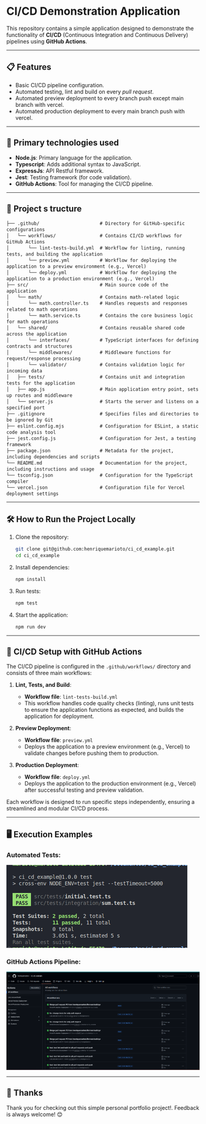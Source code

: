 # CI/CD Demonstration Application

This repository contains a simple application designed to demonstrate the functionality of **CI/CD** (Continuous Integration and Continuous Delivery) pipelines using **GitHub Actions**.

---

## 📋 Features

- Basic CI/CD pipeline configuration.
- Automated testing, lint and build on every _pull request_.
- Automated preview deployment to every branch push except main branch with vercel.
- Automated production deployment to every main branch push with vercel.

---

## 🚀 Primary technologies used

- **Node.js**: Primary language for the application.
- **Typescript**: Adds additional syntax to JavaScript.
- **ExpressJs**: API Restful framework.
- **Jest**: Testing framework (for code validation).
- **GitHub Actions**: Tool for managing the CI/CD pipeline.

---

## 📁 Project s tructure

```plaintext
├── .github/                      # Directory for GitHub-specific configurations
│   └── workflows/                # Contains CI/CD workflows for GitHub Actions
│       └── lint-tests-build.yml  # Workflow for linting, running tests, and building the application
│       └── preview.yml           # Workflow for deploying the application to a preview environment (e.g., Vercel)
│       └── deploy.yml            # Workflow for deploying the application to a production environment (e.g., Vercel)
├── src/                          # Main source code of the application
│   └── math/                     # Contains math-related logic
│       └── math.controller.ts    # Handles requests and responses related to math operations
│       └── math.service.ts       # Contains the core business logic for math operations
│   └── shared/                   # Contains reusable shared code across the application
│       └── interfaces/           # TypeScript interfaces for defining contracts and structures
│       └── middlewares/          # Middleware functions for request/response processing
│       └── validator/            # Contains validation logic for incoming data
│   ├── tests/                    # Contains unit and integration tests for the application
│   ├── app.js                    # Main application entry point, sets up routes and middleware
│   └── server.js                 # Starts the server and listens on a specified port
├── .gitignore                    # Specifies files and directories to be ignored by Git
├── eslint.config.mjs             # Configuration for ESLint, a static code analysis tool
├── jest.config.js                # Configuration for Jest, a testing framework
├── package.json                  # Metadata for the project, including dependencies and scripts
└── README.md                     # Documentation for the project, including instructions and usage
└── tsconfig.json                 # Configuration for the TypeScript compiler
└── vercel.json                   # Configuration file for Vercel deployment settings
```

---

## 🛠️ How to Run the Project Locally

1. Clone the repository:
   ```bash
   git clone git@github.com:henriquemarioto/ci_cd_example.git
   cd ci_cd_example
   ```

2. Install dependencies:
   ```bash
   npm install
   ```

3. Run tests:
   ```bash
   npm test
   ```

4. Start the application:
   ```bash
   npm run dev
   ```

---

## 🤖 CI/CD Setup with GitHub Actions

The CI/CD pipeline is configured in the `.github/workflows/` directory and consists of three main workflows:

1. **Lint, Tests, and Build**:
   - **Workflow file**: `lint-tests-build.yml`
   - This workflow handles code quality checks (linting), runs unit tests to ensure the application functions as expected, and builds the application for deployment.

2. **Preview Deployment**:
   - **Workflow file**: `preview.yml`
   - Deploys the application to a preview environment (e.g., Vercel) to validate changes before pushing them to production.

3. **Production Deployment**:
   - **Workflow file**: `deploy.yml`
   - Deploys the application to the production environment (e.g., Vercel) after successful testing and preview validation. 

Each workflow is designed to run specific steps independently, ensuring a streamlined and modular CI/CD process.

---

## 🖥️ Execution Examples

### Automated Tests:
![Tests Running](.docs/tests.png)

### GitHub Actions Pipeline:
<img src=".docs/github-actions.png" alt="CI/CD Pipeline" width="800"/>

---

## 🙏 Thanks

Thank you for checking out this simple personal portfolio project!. Feedback is always welcome! 😊